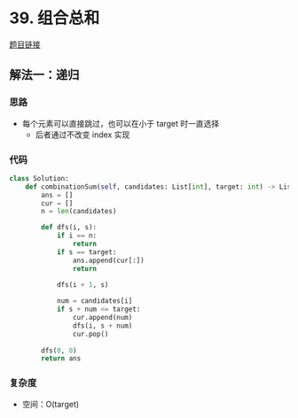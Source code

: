 # 39. 组合总和

[题目链接](https://leetcode.cn/problems/combination-sum/description/)

## 解法一：递归

### 思路

- 每个元素可以直接跳过，也可以在小于 target 时一直选择
  - 后者通过不改变 index 实现
 
### 代码

```py
class Solution:
    def combinationSum(self, candidates: List[int], target: int) -> List[List[int]]:
        ans = []
        cur = []
        n = len(candidates)

        def dfs(i, s):
            if i == n:
                return
            if s == target:
                ans.append(cur[:])
                return

            dfs(i + 1, s)
            
            num = candidates[i]
            if s + num <= target:
                cur.append(num)
                dfs(i, s + num)
                cur.pop()
        
        dfs(0, 0)
        return ans
```

### 复杂度

- 空间：O(target)
